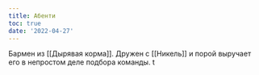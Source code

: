 ```yaml
---
title: Абенти
toc: true
date: '2022-04-27'
---
```

Бармен из [[Дырявая корма]]. Дружен с [[Никель]] и порой выручает его в непростом деле подбора команды. t
